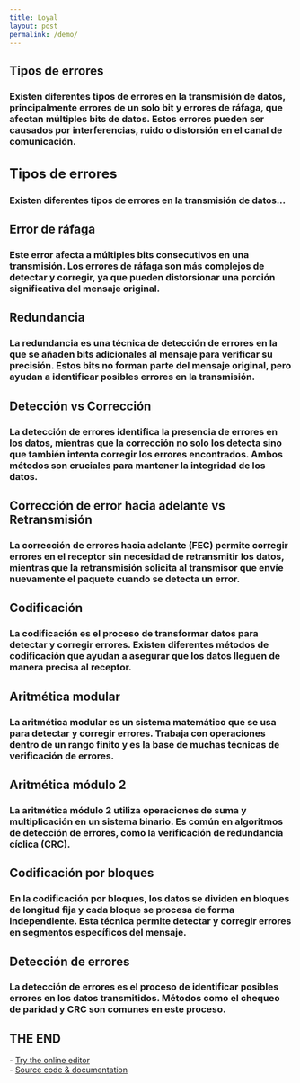 ```yaml
---
title: Loyal
layout: post
permalink: /demo/
---
```


<section>
    <h1>Tipos de errores</h1>
    <h3>Existen diferentes tipos de errores en la transmisión de datos, principalmente errores de un solo bit y errores de ráfaga, que afectan múltiples bits de datos. Estos errores pueden ser causados por interferencias, ruido o distorsión en el canal de comunicación.</h3>
</section>

<section>
   <h1 style="font-size: 24px;">Tipos de errores</h1>
<h3 style="font-size: 16px;">Existen diferentes tipos de errores en la transmisión de datos...</h3>

</section>

<section>
    <h1>Error de ráfaga</h1>
    <h3>Este error afecta a múltiples bits consecutivos en una transmisión. Los errores de ráfaga son más complejos de detectar y corregir, ya que pueden distorsionar una porción significativa del mensaje original.</h3>
</section>

<section>
    <h1>Redundancia</h1>
    <h3>La redundancia es una técnica de detección de errores en la que se añaden bits adicionales al mensaje para verificar su precisión. Estos bits no forman parte del mensaje original, pero ayudan a identificar posibles errores en la transmisión.</h3>
</section>

<section>
    <h1>Detección vs Corrección</h1>
    <h3>La detección de errores identifica la presencia de errores en los datos, mientras que la corrección no solo los detecta sino que también intenta corregir los errores encontrados. Ambos métodos son cruciales para mantener la integridad de los datos.</h3>
</section>

<section>
    <h1>Corrección de error hacia adelante vs Retransmisión</h1>
    <h3>La corrección de errores hacia adelante (FEC) permite corregir errores en el receptor sin necesidad de retransmitir los datos, mientras que la retransmisión solicita al transmisor que envíe nuevamente el paquete cuando se detecta un error.</h3>
</section>

<section>
    <h1>Codificación</h1>
    <h3>La codificación es el proceso de transformar datos para detectar y corregir errores. Existen diferentes métodos de codificación que ayudan a asegurar que los datos lleguen de manera precisa al receptor.</h3>
</section>

<section>
    <h1>Aritmética modular</h1>
    <h3>La aritmética modular es un sistema matemático que se usa para detectar y corregir errores. Trabaja con operaciones dentro de un rango finito y es la base de muchas técnicas de verificación de errores.</h3>
</section>

<section>
    <h1>Aritmética módulo 2</h1>
    <h3>La aritmética módulo 2 utiliza operaciones de suma y multiplicación en un sistema binario. Es común en algoritmos de detección de errores, como la verificación de redundancia cíclica (CRC).</h3>
</section>

<section>
    <h1>Codificación por bloques</h1>
    <h3>En la codificación por bloques, los datos se dividen en bloques de longitud fija y cada bloque se procesa de forma independiente. Esta técnica permite detectar y corregir errores en segmentos específicos del mensaje.</h3>
</section>

<section>
    <h1>Detección de errores</h1>
    <h3>La detección de errores es el proceso de identificar posibles errores en los datos transmitidos. Métodos como el chequeo de paridad y CRC son comunes en este proceso.</h3>
</section>

<!-- Resto del código de presentación -->
<section style="text-align: left;">
    <h1>THE END</h1>
    <p>
        - <a href="http://slides.com">Try the online editor</a> <br>
        - <a href="https://github.com/hakimel/reveal.js">Source code &amp; documentation</a>
    </p>
</section>

